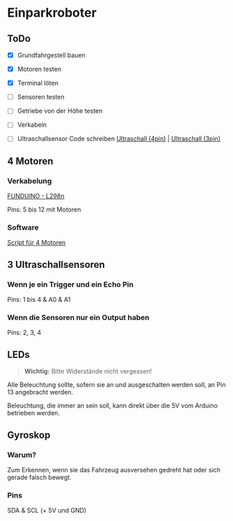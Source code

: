 # Einparkroboter

## ToDo

- [x] Grundfahrgestell bauen
- [x] Motoren testen
- [x] Terminal löten
- [ ] Sensoren testen
- [ ] Getriebe von der Höhe testen
- [ ] Verkabeln
- [ ] Ultraschallsensor Code schreiben [Ultraschall (4pin)](https://funduino.de/nr-10-entfernung-messen) | [Ultraschall (3pin)](https://docs.arduino.cc/built-in-examples/sensors/Ping)


## 4 Motoren

### Verkabelung

[FUNDUINO - L298n](https://funduino.de/nr-34-motoren-mit-h-bruecke-l298n-ansteuern)

Pins: 5 bis 12 mit Motoren

### Software

[Script für 4 Motoren](/Test/Motoren/WechselRichtung.ino)

## 3 Ultraschallsensoren

### Wenn je ein Trigger und ein Echo Pin

Pins: 1 bis 4 & A0 & A1

### Wenn die Sensoren nur ein Output haben

Pins: 2, 3, 4

## LEDs

> **Wichtig:**  Bitte Widerstände nicht vergessen!

Alle Beleuchtung sollte, sofern sie an und ausgeschalten werden soll, an Pin 13 angebracht werden.

Beleuchtung, die immer an sein soll, kann direkt über die 5V vom Arduino betrieben werden.

## Gyroskop

### Warum?

Zum Erkennen, wenn sie das Fahrzeug ausversehen gedreht hat oder sich gerade falsch bewegt.

### Pins

SDA & SCL (+ 5V und GND)
